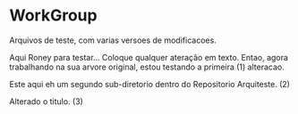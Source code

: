 WorkGroup
==========

Arquivos de teste, com varias versoes de modificacoes.


Aqui Roney para testar... Coloque qualquer ateração em texto.
Entao, agora trabalhando na sua arvore original, estou testando a primeira (1) alteracao.

Este aqui eh um segundo sub-diretorio dentro do Repositorio Arquiteste. (2)

Alterado o titulo. (3)
